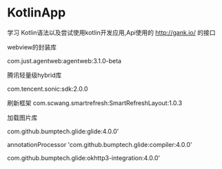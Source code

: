 # KotlinApp
学习 Kotlin语法以及尝试使用kotlin开发应用,Api使用的 http://gank.io/ 的接口

 webview的封装库
 
com.just.agentweb:agentweb:3.1.0-beta

腾讯轻量级hybrid库

com.tencent.sonic:sdk:2.0.0

 刷新框架
com.scwang.smartrefresh:SmartRefreshLayout:1.0.3

 加载图片库
 
com.github.bumptech.glide:glide:4.0.0'

annotationProcessor 'com.github.bumptech.glide:compiler:4.0.0'

com.github.bumptech.glide:okhttp3-integration:4.0.0'
